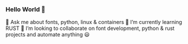### Hello World 👋
💬 Ask me about fonts, python, linux & containers
🌱 I’m currently learning RUST
👯 I’m looking to collaborate on font development, python & rust projects and automate anything 😃  
<!--
**vishalvvr/vishalvvr** is a ✨ _special_ ✨ repository because its `README.md` (this file) appears on your GitHub profile.

Here are some ideas to get you started:

- 🔭 I’m currently working on ...
- 🌱 I’m currently learning ...
- 👯 I’m looking to collaborate on ...
- 🤔 I’m looking for help with ...
- 💬 Ask me about ...
- 📫 How to reach me: ...
- 😄 Pronouns: ...
- ⚡ Fun fact: ...
-->
